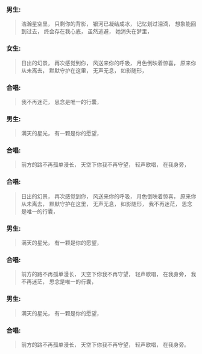 ### 男生:

> 浩瀚星空里，
> 只剩你的背影，
> 银河已凝结成冰，
> 记忆划过泪滴，
> 想象能回到过去，
> 终会存在我心底，
> 虽然逃避，
> 她消失在梦里，

### 女生:

> 日出的幻景，
> 再次感觉到你，
> 风送来你的呼吸，
> 月色倒映着惊喜，
> 原来你从未离去，
> 默默守护在这里，
> 无声无息，
> 如影随形，

### 合唱: 

> 我不再迷茫，
> 思念是唯一的行囊，

### 男生:

> 满天的星光，
> 有一颗是你的愿望，

### 合唱: 

> 前方的路不再孤单漫长，
> 天空下你我不再守望，
> 轻声歌唱，
> 在我身旁，

### 合唱:    

> 日出的幻景，
> 再次感觉到你，
> 风送来你的呼吸，
> 月色倒映着惊喜，
> 原来你从未离去，
> 默默守护在这里，
> 无声无息，
> 如影随形，
> 我不再迷茫，
> 思念是唯一的行囊，

### 男生:

> 满天的星光，
> 有一颗是你的愿望，

### 合唱: 

> 前方的路不再孤单漫长，
> 天空下你我不再守望，
> 轻声歌唱，
> 在我身旁，
> 我不再迷茫，
> 思念是唯一的行囊，

### 男生: 

> 满天的星光，
> 有一颗是你的愿望，

### 合唱: 

> 前方的路不再孤单漫长，
> 天空下你我不再守望，
> 轻声歌唱，
> 在我身旁。